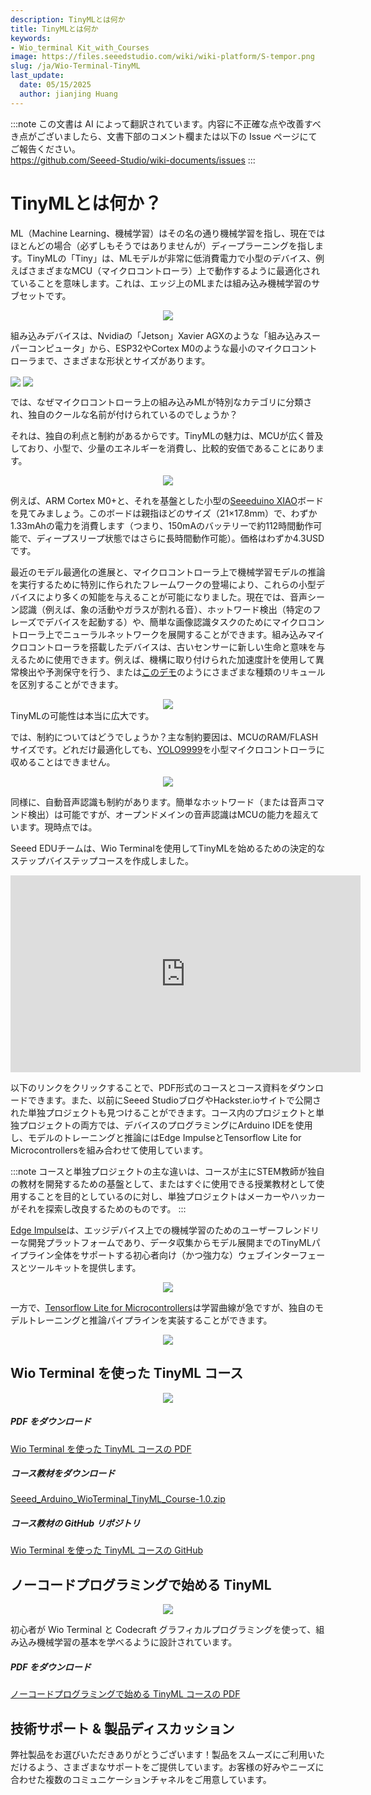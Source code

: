 ```yaml
---
description: TinyMLとは何か
title: TinyMLとは何か
keywords:
- Wio_terminal Kit_with_Courses
image: https://files.seeedstudio.com/wiki/wiki-platform/S-tempor.png
slug: /ja/Wio-Terminal-TinyML
last_update:
  date: 05/15/2025
  author: jianjing Huang
---
```

:::note
この文書は AI によって翻訳されています。内容に不正確な点や改善すべき点がございましたら、文書下部のコメント欄または以下の Issue ページにてご報告ください。  
https://github.com/Seeed-Studio/wiki-documents/issues
:::

# TinyMLとは何か？

ML（Machine Learning、機械学習）はその名の通り機械学習を指し、現在ではほとんどの場合（必ずしもそうではありませんが）ディープラーニングを指します。TinyMLの「Tiny」は、MLモデルが非常に低消費電力で小型のデバイス、例えばさまざまなMCU（マイクロコントローラ）上で動作するように最適化されていることを意味します。これは、エッジ上のMLまたは組み込み機械学習のサブセットです。

<div align="center"><img width={300} src="https://files.seeedstudio.com/wiki/Wio-Terminal-TinyML-EI-1/81nihP0ASSL.jpg" /></div>

組み込みデバイスは、Nvidiaの「Jetson」Xavier AGXのような「組み込みスーパーコンピュータ」から、ESP32やCortex M0のような最小のマイクロコントローラまで、さまざまな形状とサイズがあります。

<img width={200} align="center" src="https://files.seeedstudio.com/wiki/Wio-Terminal-TinyML-EI-1/1-750x750.jpg" />

<img width={350} align="center" src="https://files.seeedstudio.com/wiki/Wio-Terminal-TinyML-EI-1/xavier-module-dev-kit-3qrtr-1945px.png" />

では、なぜマイクロコントローラ上の組み込みMLが特別なカテゴリに分類され、独自のクールな名前が付けられているのでしょうか？

それは、独自の利点と制約があるからです。TinyMLの魅力は、MCUが広く普及しており、小型で、少量のエネルギーを消費し、比較的安価であることにあります。

<div align="center"><img width={400} src="https://files.seeedstudio.com/wiki/Wio-Terminal-TinyML-EI-1/Seeeduino-XIAO-pinout.jpg" /></div>

例えば、ARM Cortex M0+と、それを基盤とした小型の[Seeeduino XIAO](https://www.seeedstudio.com/Seeeduino-XIAO-Arduino-Microcontroller-SAMD21-Cortex-M0+-p-4426.html)ボードを見てみましょう。このボードは親指ほどのサイズ（21×17.8mm）で、わずか1.33mAhの電力を消費します（つまり、150mAのバッテリーで約112時間動作可能で、ディープスリープ状態ではさらに長時間動作可能）。価格はわずか4.3USDです。

最近のモデル最適化の進展と、マイクロコントローラ上で機械学習モデルの推論を実行するために特別に作られたフレームワークの登場により、これらの小型デバイスにより多くの知能を与えることが可能になりました。現在では、音声シーン認識（例えば、象の活動やガラスが割れる音）、ホットワード検出（特定のフレーズでデバイスを起動する）や、簡単な画像認識タスクのためにマイクロコントローラ上でニューラルネットワークを展開することができます。組み込みマイクロコントローラを搭載したデバイスは、古いセンサーに新しい生命と意味を与えるために使用できます。例えば、機構に取り付けられた加速度計を使用して異常検出や予測保守を行う、または[このデモ](https://wiki.seeedstudio.com/Wio-Terminal-Edge-Impulse-Distinguish-Alochol/)のようにさまざまな種類のリキュールを区別することができます。
<div align="center"><img src="https://files.seeedstudio.com/wiki/Wio-Terminal-Edge-Impulse/booze.jpg" /></div>
TinyMLの可能性は本当に広大です。
<br />

では、制約についてはどうでしょうか？主な制約要因は、MCUのRAM/FLASHサイズです。どれだけ最適化しても、[YOLO9999](https://arxiv.org/abs/1612.08242)を小型マイクロコントローラに収めることはできません。

<div align="center"><img width={400} src="https://files.seeedstudio.com/wiki/Wio-Terminal-TinyML-EI-1/yolo9000-pr023-1-638.jpg" /></div>

同様に、自動音声認識も制約があります。簡単なホットワード（または音声コマンド検出）は可能ですが、オープンドメインの音声認識はMCUの能力を超えています。現時点では。

Seeed EDUチームは、Wio Terminalを使用してTinyMLを始めるための決定的なステップバイステップコースを作成しました。

<iframe width="560" height="315" src="https://www.youtube.com/embed/videoseries?list=PL5efXgSvwk9UCtJ6JKTyWAccSVfTXSlA3" frameborder="0" allow="accelerometer; autoplay; encrypted-media; gyroscope; picture-in-picture" allowfullscreen></iframe>

以下のリンクをクリックすることで、PDF形式のコースとコース資料をダウンロードできます。また、以前にSeeed StudioブログやHackster.ioサイトで公開された単独プロジェクトも見つけることができます。コース内のプロジェクトと単独プロジェクトの両方では、デバイスのプログラミングにArduino IDEを使用し、モデルのトレーニングと推論にはEdge ImpulseとTensorflow Lite for Microcontrollersを組み合わせて使用しています。

:::note
コースと単独プロジェクトの主な違いは、コースが主にSTEM教師が独自の教材を開発するための基盤として、またはすぐに使用できる授業教材として使用することを目的としているのに対し、単独プロジェクトはメーカーやハッカーがそれを探索し改良するためのものです。
:::

[Edge Impulse](https://www.edgeimpulse.com)は、エッジデバイス上での機械学習のためのユーザーフレンドリーな開発プラットフォームであり、データ収集からモデル展開までのTinyMLパイプライン全体をサポートする初心者向け（かつ強力な）ウェブインターフェースとツールキットを提供します。
<div align="center"><img width={400} src="https://files.seeedstudio.com/wiki/Wio-Terminal-TinyML-EI-1/index.png" /></div>

一方で、[Tensorflow Lite for Microcontrollers](https://www.tensorflow.org/lite/microcontrollers/get_started)は学習曲線が急ですが、独自のモデルトレーニングと推論パイプラインを実装することができます。
<div align="center"><img width={400} src="https://files.seeedstudio.com/wiki/Wio-Terminal-TinyML-EI-1/tensorflow-lite-logo-social.png" /></div>

## Wio Terminal を使った TinyML コース

<div align="center"><img width={400} src="https://files.seeedstudio.com/wiki/Wio-Terminal-TinyML-EI-1/1.png" /></div>

##### PDF をダウンロード

[Wio Terminal を使った TinyML コースの PDF](https://files.seeedstudio.com/wiki/Wio-Terminal-TinyML/TinyML_with_Wio_Terminal_Course_v1-3.pdf)

##### コース教材をダウンロード

[Seeed_Arduino_WioTerminal_TinyML_Course-1.0.zip](https://github.com/Seeed-Studio/Seeed_Arduino_WioTerminal_TinyML_Course/archive/refs/tags/1.0.zip)

##### コース教材の GitHub リポジトリ

[Wio Terminal を使った TinyML コースの GitHub](https://github.com/Seeed-Studio/Seeed_Arduino_WioTerminal_TinyML_Course)

## ノーコードプログラミングで始める TinyML

<div align="center"><img width={300} src="https://files.seeedstudio.com/wiki/Wio-Terminal-TinyML/cc_tinyml_2.png" /></div>

初心者が Wio Terminal と Codecraft グラフィカルプログラミングを使って、組み込み機械学習の基本を学べるように設計されています。

##### PDF をダウンロード

[ノーコードプログラミングで始める TinyML コースの PDF](https://files.seeedstudio.com/wiki/Wio-Terminal-TinyML/No-code_Programming_to_Get_Started_with_TinyML.pdf)

## 技術サポート & 製品ディスカッション

弊社製品をお選びいただきありがとうございます！製品をスムーズにご利用いただけるよう、さまざまなサポートをご提供しています。お客様の好みやニーズに合わせた複数のコミュニケーションチャネルをご用意しています。

<div class="button_tech_support_container">
<a href="https://forum.seeedstudio.com/" class="button_forum"></a> 
<a href="https://www.seeedstudio.com/contacts" class="button_email"></a>
</div>

<div class="button_tech_support_container">
<a href="https://discord.gg/eWkprNDMU7" class="button_discord"></a> 
<a href="https://github.com/Seeed-Studio/wiki-documents/discussions/69" class="button_discussion"></a>
</div>